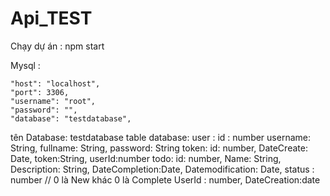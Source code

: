 # Api_TEST

Chạy dự án : npm start

Mysql :

    "host": "localhost",
    "port": 3306,
    "username": "root",
    "password": "",
    "database": "testdatabase",
    
tên Database:   testdatabase
table database:
  user :
    id : number
    username: String,
    fullname: String,
    password: String
  token:
    id: number,
    DateCreate: Date,
    token:String,
    userId:number
  todo:
    id: number,
    Name: String,
    Description: String,
    DateCompletion:Date,
    Datemodification: Date,
    status : number // 0 là New khác 0 là Complete
    UserId : number,
    DateCreation:date
    
    
    
    
